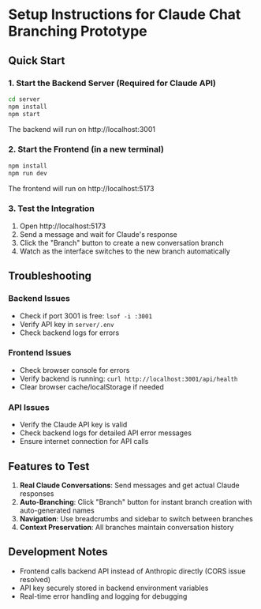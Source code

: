 # Setup Instructions for Claude Chat Branching Prototype

## Quick Start

### 1. Start the Backend Server (Required for Claude API)
```bash
cd server
npm install
npm start
```
The backend will run on http://localhost:3001

### 2. Start the Frontend (in a new terminal)
```bash
npm install
npm run dev
```
The frontend will run on http://localhost:5173

### 3. Test the Integration
1. Open http://localhost:5173
2. Send a message and wait for Claude's response
3. Click the "Branch" button to create a new conversation branch
4. Watch as the interface switches to the new branch automatically

## Troubleshooting

### Backend Issues
- Check if port 3001 is free: `lsof -i :3001`
- Verify API key in `server/.env`
- Check backend logs for errors

### Frontend Issues  
- Check browser console for errors
- Verify backend is running: `curl http://localhost:3001/api/health`
- Clear browser cache/localStorage if needed

### API Issues
- Verify the Claude API key is valid
- Check backend logs for detailed API error messages
- Ensure internet connection for API calls

## Features to Test

1. **Real Claude Conversations**: Send messages and get actual Claude responses
2. **Auto-Branching**: Click "Branch" button for instant branch creation with auto-generated names
3. **Navigation**: Use breadcrumbs and sidebar to switch between branches
4. **Context Preservation**: All branches maintain conversation history

## Development Notes

- Frontend calls backend API instead of Anthropic directly (CORS issue resolved)
- API key securely stored in backend environment variables
- Real-time error handling and logging for debugging